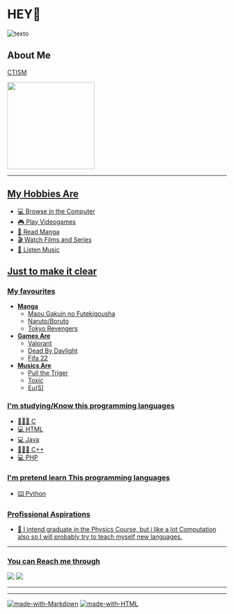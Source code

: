 # HEY👋

![texto](https://thumbs.gfycat.com/AbandonedWelldocumentedJackal-size_restricted.gif)


## **About Me**



 [CTISM](https://www.ufsm.br/unidades-universitarias/ctism/) 

<div align="left">
  <a href="https://github.com/Voi9d">
  <img height="200em" src="https://github-readme-stats.vercel.app/api?username=Voi9d&show_icons=true&theme=tokyonight&include_all_commits=true&count_private=true"/>
</div>

***

## My Hobbies Are
- 💻 Browse in the Computer
- 🎮 Play Videogames
- 📖 Read Manga
- 🎬 Watch Films and Series
- 🎵 Listen Music

## Just to make it clear

### My favourites 
- **Manga**
   - Maou Gakuin no Futekigousha
   - Naruto/Boruto
   - Tokyo Revengers
- **Games Are**
   - Valorant
   - Dead By Daylight
   - Fifa 22
- **Musics Are**
   - Pull the Triger
   - Toxic
   - Eu(S)


### I'm studying/Know this programming languages 
- 👨🏻‍💻 C
- 💻 HTML
- 💻 Java
- 👨🏻‍💻 C++
- 💻 PHP

### I'm pretend learn This programming languages
- ⌨️ Python

### Profissional Aspirations
- 💼 I intend graduate in the Physics Course, but i like a lot Computation also so I will probably try to teach myself new languages.

***
 
### You can Reach me through
<a href = "mailto:gabriel.broch.lago@gmail.com"><img src="https://img.shields.io/badge/-Gmail-%23333?style=for-the-badge&logo=gmail&logoColor=white" target="_blank"></a>
<a href = "https://twitter.com/naoeoVoidAppend"><img src="https://img.shields.io/badge/Twitter-1DA1F2?style=for-the-badge&logo=twitter&logoColor=white" target="_blank"></a>
***

***
[![made-with-Markdown](https://img.shields.io/badge/Made%20with-Markdown-1f425f.svg)](http://commonmark.org)
[![made-with-HTML](https://img.shields.io/badge/Made%20with-HTML-ff9900.svg)](https://html.com/about/)








